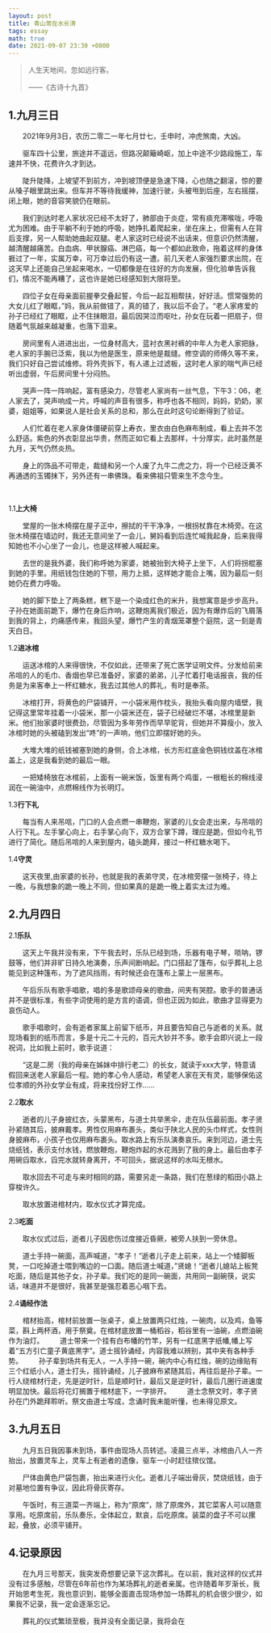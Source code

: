 ```yaml
---
layout: post
title: 青山常在水长清
tags: essay
math: true
date: 2021-09-07 23:30 +0800
---
```




> 人生天地间，忽如远行客。
>
> ——《古诗十九首》

## 1.九月三日

&emsp;&emsp;2021年9月3日，农历二零二一年七月廿七，壬申时，冲虎煞南，大凶。

&emsp;&emsp;驱车四十公里，旅途并不遥远，但路况颠簸崎岖，加上中途不少路段施工，车速并不快，花费许久才到达。

&emsp;&emsp;陡升陡降，上坡望不到前方，冲到坡顶便是急速下降，心也随之翻滚，惊的要从嗓子眼里跳出来。但车并不等待我缓神，加速行驶，头被甩到后座，左右摇摆，闭上眼，她的音容笑貌仍在眼前。

&emsp;&emsp;我们到达时老人家状况已经不太好了，肺部由于炎症，常有痰充滞喉咙，呼吸尤为困难。由于平躺不利于她的呼吸，她挣扎着爬起来，坐在床上，但需有人在背后支撑，另一人帮助她曲起双腿。老人家这时已经说不出话来，但意识仍然清醒，越清醒越痛苦。白血病、甲状腺癌、淋巴癌，每一个都如此致命，拖着这样的身体捱过了一年，实属万幸，可万幸过后仍有这一遭。前几天老人家强烈要求出院，在这天早上还能自己坐起来喝水，一切都像是在往好的方向发展，但化验单告诉我们，情况不能再糟了，这也许是她已经感知到大限将至。

&emsp;&emsp;四位子女在母亲面前握拳交叠起誓，今后一起互相帮扶，好好活。惯常强势的大女儿红了眼眶，”妈，我从前做错了，真的错了，我以后不会了。“老人家疼爱的孙子已经红了眼眶，止不住抹眼泪，最后因哭泣而呕吐，孙女在玩着一把扇子，但随着气氛越来越凝重，也落下泪来。

&emsp;&emsp;房间里有人进进出出，一位身材高大，蓝衬衣黑衬裤的中年人为老人家把脉，老人家的手腕已泛紫，我以为他是医生，原来他是裁缝。修空调的师傅久等不来，我们只好自己尝试维修。将外壳拆下，有人递上过滤板，这时老人家的喘气声已经听出虚弱，午后房间里十分闷热。

&emsp;&emsp;哭声一阵一阵响起，富有感染力，尽管老人家尚有一丝气息，下午3：06，老人家去了，哭声响成一片。呼喊的声音有很多，称呼也各不相同，妈妈，奶奶，家婆，姐姐等，如果说人是社会关系的总和，那么在此时这句论断得到了验证。

&emsp;&emsp;人们忙着在老人家身体僵硬前穿上寿衣，里衣由白色麻布制成，看上去并不怎么舒适。紫色的外衣彰显出华贵，然而正如它看上去那样，十分厚实，此时虽然是九月，天气仍然炎热。

&emsp;&emsp;身上的饰品不可带走，裁缝和另一个人废了九牛二虎之力，将一个已经泛黄不再通透的玉镯抹下，另外还有一串佛珠。看来佛祖只管来生不念今生。

&emsp;&emsp;

1.1**上大椅**

&emsp;&emsp;堂屋的一张木椅摆在屋子正中，擦拭的干干净净，一根拐杖靠在木椅旁。在这张木椅摆在墙边时，我还无意间坐了一会儿，舅妈看到后连忙喊我起身，后来我得知她也不小心坐了一会儿，也是这样被人喊起来。

&emsp;&emsp;去世的是我外婆，我们称呼她为家婆，她被抬到大椅子上坐下，人们将拐棍塞到她的手里。用纸钱包住她的下颚，用力上抵，这样她才能合上嘴，因为最后一刻她仍在费力呼吸。

&emsp;&emsp;她的脚下垫上了两条糕，糕下是一个染成红色的米升，我想寓意是步步高升。子孙在她面前跪下，爆竹在身后炸响，这鞭炮离我们极近，因为有爆炸后的飞屑落到我的背上，灼痛感传来，我回头望，爆竹产生的青烟笼罩整个庭院，这一刻是青天白日。

1.2**进冰棺**

&emsp;&emsp;运送冰棺的人来得很快，不仅如此，还带来了死亡医学证明文件。分发给前来吊唁的人的毛巾、香烟也早已准备好，家婆的弟弟，儿子忙着打电话报丧，我的任务是为来客奉上一杯红糖水，我去过其他人的葬礼，有时是奉茶。

&emsp;&emsp;冰棺打开，将黄色的尸袋铺开，一小袋米用作枕头，我抬头看向屋内墙壁，我记得这里常年挂着一小袋米，那一小袋米还在，袋子已经破烂不堪，冰棺里是新米。他们抬家婆时很费劲，尽管因为多年劳作而早早驼背，但她并不算瘦小，放入冰棺时她的头被磕到发出“咚”的一声响，他们立即摆好她的头。

&emsp;&emsp;大堆大堆的纸钱被塞到她的身侧，合上冰棺，长方形红底金色铜钱纹盖在冰棺盖上，这是我看到她的最后一眼。

&emsp;&emsp;一把矮椅放在冰棺前，上面有一碗米饭，饭里有两个鸡蛋，一根粗长的棉线浸润在一碗油中，点燃棉线作为长明灯。

1.3**行下礼**

&emsp;&emsp;每当有人来吊唁，门口的人会点燃一串鞭炮，家婆的儿女会走出来，与吊唁的人行下礼。左手掌心向上，右手掌心向下，双方合掌下蹲，理应是跪，但如今礼节进行了简化。随后吊唁的人来到屋内，磕头跪拜，接过一杯红糖水喝下。

1.4**守灵**

&emsp;&emsp;这天夜里,由家婆的长孙，也就是我的表弟守灵，在冰棺旁摆一张椅子，待上一晚，与我想象的跪一晚上不同，但如果真的是跪一晚上着实太过为难。





## 2.九月四日

2.1**乐队**

&emsp;&emsp;这天上午我并没有来，下午我去时，乐队已经到场，乐器有电子琴，唢呐，锣鼓等，他们并非旷日持久地演奏，乐声间断响起。门口搭起了篷布，似乎葬礼上总能见到这种篷布，为了遮风挡雨，有时候还会在篷布上蒙上一层黑布。

&emsp;&emsp;午后乐队有歌手唱歌，唱的多是歌颂母亲的歌曲，间夹有哭腔。歌手的普通话并不是很标准，有些字词使用的是方言的语调，但也正因为如此，歌曲才显得更为哀伤动人。

&emsp;&emsp;歌手唱歌时，会有逝者家属上前留下纸币，并且要告知自己与逝者的关系。就现场看到的纸币而言，多是十元二十元的，百元大钞并不多。歌手会即兴说上一段祝词，比如我上前时，歌手说道：

&emsp;&emsp;“这是二房（我的母亲在姊妹中排行老二）的长女，就读于xxx大学，特意请假回来送老人家最后一程。她的孝心令人感动，希望老人家在天有灵，能够保佑这位孝顺的外孙女学业有成，将来找份好工作……

2.2**取水**

&emsp;&emsp;逝者的儿子身披红衣，头蒙黑布，与道士共举黑伞，走在队伍最前面。孝子贤孙紧随其后，披麻戴孝。男性仅用麻布裹头，类似于陕北人民的头巾样式，女性则身披麻布，小孩子也仅用麻布裹头。取水路上有乐队演奏哀乐。来到河边，道士先烧纸钱，表示支付水钱，燃放鞭炮，鞭炮炸起的水花溅到了我的身上。最后由孝子用碗舀取水，舀完水就转身离开，不可回头，据说这样的水叫无根水。

&emsp;&emsp;取水回去不可走与来时相同的路，需要另走一条路，我们在葱绿的稻田小路上穿梭许久。

&emsp;&emsp;取水放置进棺材内，取水仪式才算完成。

2.3**吃面**

&emsp;&emsp;取水仪式过后，逝者儿子因悲伤过度接近昏厥，被旁人扶到一旁休息。

&emsp;&emsp;道士手持一碗面，高声喊道，“孝子！“逝者儿子走上前来，站上一个矮脚板凳，一口吃掉道士喂到嘴边的一口面。随后道士喊道，”贤媳！“逝者儿媳站上板凳吃面，随后是其他子女，孙子辈。我们吃的是同一碗面，共用同一副碗筷，说实话，味道并不是很好，我甚至是强忍着恶心咽下去。

2.4**诵经作法**

&emsp;&emsp;棺材抬高，棺材前放置一张桌子，桌上放置两只红烛，一碗肉，以及鸡，鱼等菜，斟上两杯酒，用于祭奠。在棺材底放置一桶稻谷，稻谷里有一油碗，点燃油碗作为油灯。
&emsp;&emsp;道士带来一个挂有白布幡的竹竿，另有一红底黑字纸幡,幡上写着“五方引亡童子黄底黑字”。道士摇铃诵经，内容我难以辨别，其中夹有各种手势。
&emsp;&emsp;孙子辈到场共有无人，一人手持一碗，碗内中心有红烛，碗的边缘贴有三个红纸小人，道士打头，摇铃诵经，儿子披麻布紧随其后，再往后是孙子辈。一行人绕棺材行走，先是逆时针，后是顺时针，最后又是逆时针，最后几圈行进速度明显加快。最后将花灯搁置于棺材底下，一字排开。
&emsp;&emsp;道士念祭文时，孝子贤孙在门外跪拜聆听。祭文由道士写成，念诵时我未能听懂，也未得见原文。

## 3.九月五日

&emsp;&emsp;九月五日我因事未到场，事件由现场人员转述。凌晨三点半，冰棺由八人一齐抬出，放置灵车上，灵车上有逝者的遗像，驱车一小时赶往殡仪馆。

&emsp;&emsp;尸体由黄色尸袋包裹，抬出来进行火化。逝者儿子端出骨灰，焚烧纸钱，由于对墓地位置有争议，因此将骨灰寄存。

&emsp;&emsp;午饭时，有三道菜一齐端上，称为“原席”，除了原席外，其它菜客人可以随意享用。吃原席前，乐队奏乐，全体起立，默哀，后吃原席。装菜的盘子不可以摞起，叠放，必须平铺开。

## 4.记录原因

&emsp;&emsp;在九月三号那天，我突发奇想要记录下这次葬礼。在以前，我对这样的仪式并没有过多感触，尽管在6年前也作为某场葬礼的逝者亲属。也许随着年岁渐长，我开始思考生死，我也意识到，能够全面直击现场参加一场葬礼的机会很少很少，如果我不记录，我一定会逐渐忘记。

&emsp;&emsp;葬礼的仪式繁琐至极，我并没有全面记录，我将会在







